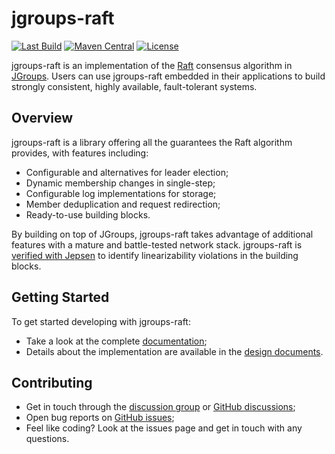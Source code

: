 jgroups-raft
============

[![Last Build](https://img.shields.io/github/actions/workflow/status/jgroups-extras/jgroups-raft/maven.yml?style=for-the-badge&logo=github)](https://github.com/jgroups-extras/jgroups-raft/actions/workflows/maven.yml)
[![Maven Central](https://img.shields.io/maven-central/v/org.jgroups/jgroups-raft?style=for-the-badge&logo=apache-maven&color=green)](https://central.sonatype.com/artifact/org.jgroups/jgroups-raft)
[![License](https://img.shields.io/github/license/jgroups-extras/jgroups-raft?style=for-the-badge&logo=apache&color=green)](https://www.apache.org/licenses/LICENSE-2.0)

jgroups-raft is an implementation of the [Raft](https://raft.github.io/) consensus algorithm in [JGroups](http://jgroups.org/).
Users can use jgroups-raft embedded in their applications to build strongly consistent, highly available, fault-tolerant systems.


## Overview
jgroups-raft is a library offering all the guarantees the Raft algorithm provides, with features including:

* Configurable and alternatives for leader election;
* Dynamic membership changes in single-step;
* Configurable log implementations for storage;
* Member deduplication and request redirection;
* Ready-to-use building blocks.

By building on top of JGroups, jgroups-raft takes advantage of additional features with a mature and battle-tested network stack.
jgroups-raft is [verified with Jepsen](https://github.com/jgroups-extras/jepsen-jgroups-raft) to identify linearizability violations in the building blocks.


## Getting Started

To get started developing with jgroups-raft:

* Take a look at the complete [documentation](https://belaban.github.io/jgroups-raft/manual/index.html);
* Details about the implementation are available in the [design documents](https://github.com/jgroups-extras/jgroups-raft/tree/master/doc/design).


## Contributing

* Get in touch through the [discussion group](https://groups.google.com/forum/#!forum/jgroups-raft) or [GitHub discussions](https://github.com/jgroups-extras/jgroups-raft/discussions);
* Open bug reports on [GitHub issues](https://github.com/jgroups-extras/jgroups-raft/issues);
* Feel like coding? Look at the issues page and get in touch with any questions.
